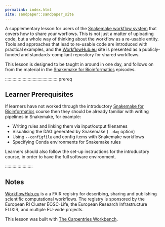 ```yaml
---
permalink: index.html
site: sandpaper::sandpaper_site
---
```


A supplementary lesson for users of the [Snakemake workflow system](https://snakemake.github.io/)
that covers how to share your worflows. This is not just a matter of uploading code, but a whole
way of thinking about the workflow as a re-usable entity. Tools and approaches that lead to
re-usable code are introduced with practical examples, and the [WorkflowHub.eu][wfh] site
is presented as a publicly-funded and standards-compliant repository for shared workflows.

This lesson is designed to be taught in around in one day, and follows on from the material in
the [Snakemake for Bioinformatics][sforb] episodes.

<!-- this is an html comment -->

[comment]: # (This is a markdown comment and will not be rendered into the HTML at all)

::::::::::::::::::::::::::::::::::::::::::  prereq

## Learner Prerequisites

If learners have not worked through the introductory [Snakemake for Bioinformatics][sforb]
course then they should be already familiar with writing pipelines in Snakemake, for example:

- Writing rules and linking them via input/output filenames
- Visualising the DAG generated by Snakemake (`--dag` option)
- Using `--configfile` and config items with Snakemake workflows
- Specifying Conda environments for Snakemake rules

Learners should also follow the set-up instructions for the introductory course, in order to have
the full software environment.

::::::::::::::::::::::

## Notes

[WorkflowHub.eu][wfh] is a a FAIR registry for describing, sharing and publishing scientific
computational workflows. The registry is sponsored by the European RI Cluster EOSC-Life, the
European Research Infrastructure ELIXIR, and multiple EU-wide projects.

This lesson was built with [The Carpentries Workbench][workbench].

[workbench]: https://carpentries.github.io/sandpaper-docs
[sforb]: https://carpentries-incubator.github.io/snakemake-novice-bioinformatics/
[wfh]: https://workflowhub.eu
